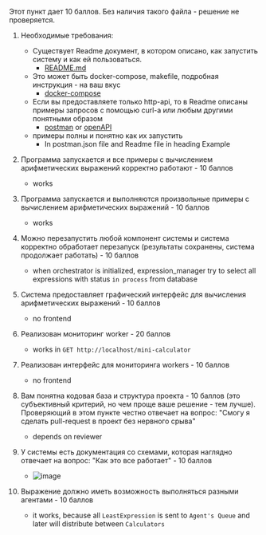 Этот пункт дает 10 баллов. Без наличия такого файла - решение не проверяется.
1. Необходимые требования:
   - Существует Readme документ, в котором описано, как запустить систему и как ей пользоваться.
      - [README.md](../../README.md)
   - Это может быть docker-compose, makefile, подробная инструкция - на ваш вкус
     - [docker-compose](../../docker-compose.yml)
   - Если вы предоставляете только http-api, то в Readme описаны примеры запросов с помощью curl-a или любым другими понятными образом
     - [postman](../postman.json) or [openAPI](../../api/api.yaml)
   - примеры полны и понятно как их запустить
     - In postman.json file and Readme file in heading Example

2. Программа запускается и все примеры с вычислением арифметических выражений корректно работают - 10 баллов
    - works
3. Программа запускается и выполняются произвольные примеры с вычислением арифметических выражений - 10 баллов
    - works
4. Можно перезапустить любой компонент системы и система корректно обработает перезапуск (результаты сохранены, система продолжает работать) - 10 баллов
    - when orchestrator is initialized, expression_manager try to select all expressions with status `in process` from database
5. Система предоставляет графический интерфейс для вычисления арифметических выражений - 10 баллов
    - no frontend
6. Реализован мониторинг worker - 20 баллов
    - works in `GET http://localhost/mini-calculator`
7. Реализован интерфейс для мониторинга workers - 10 баллов
    - no frontend
8. Вам понятна кодовая база и структура проекта - 10 баллов (это субъективный критерий, но чем проще ваше решение - тем лучше).
Проверяющий в этом пункте честно отвечает на вопрос: "Смогу я сделать pull-request в проект без нервного срыва"
    - depends on reviewer
9. У системы есть документация со схемами, которая наглядно отвечает на вопрос: "Как это все работает" - 10 баллов
    - ![image](distributed%20arifmetic%20expression%20calculator.drawio.png)
10. Выражение должно иметь возможность выполняться разными агентами - 10 баллов
     - it works, because all `LeastExpression` is sent to `Agent's Queue` and later will distribute between `Calculators`